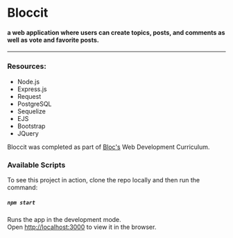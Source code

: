 # Bloccit
#### a web application where users can create topics, posts, and comments as well as vote and favorite posts. 

 ***
### Resources:
* Node.js
* Express.js
* Request
* PostgreSQL
* Sequelize
* EJS
* Bootstrap
* JQuery

 Bloccit was completed as part of [Bloc's](https://www.bloc.io/) Web Development Curriculum.

### Available Scripts

To see this project in action, clone the repo locally and then run the command:

##### `npm start`

Runs the app in the development mode.<br>
Open [http://localhost:3000](http://localhost:3000) to view it in the browser.
